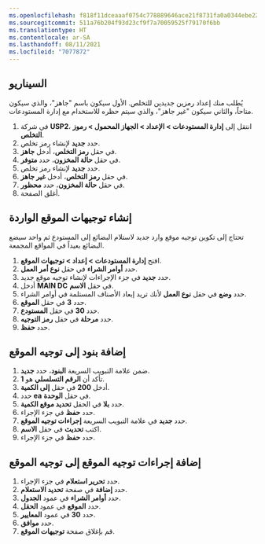 ```yaml
---
ms.openlocfilehash: f818f11dceaaaf0754c778889646ace21f8731fa0a0344ebe228826f98e46442
ms.sourcegitcommit: 511a76b204f93d23cf9f7a70059525f79170f6bb
ms.translationtype: HT
ms.contentlocale: ar-SA
ms.lasthandoff: 08/11/2021
ms.locfileid: "7077872"
---
```

## <a name="scenario"></a>السيناريو

يُطلب منك إعداد رمزين جديدين للتخلص. الأول سيكون باسم "جاهز"، والذي سيكون متاحاً، والثاني سيكون "غير جاهز"، والذي سيتم حظره للاستخدام مع إدارة المستودعات. 

1.  في شركة **USP2**، انتقل إلى **إدارة المستودعات > الإعداد > الجهاز المحمول > رموز التخلص**.
2.  حدد **جديد** لإنشاء رمز تخلص.
3.  في حقل **رمز التخلص**، أدخل **جاهز**.
4.  في حقل **حالة المخزون**، حدد **متوفر**.
5.  حدد **جديد** لإنشاء رمز تخلص.
6.  في حقل **رمز التخلص**، أدخل **غير جاهز**.
7.  في حقل **حالة المخزون**، حدد **محظور**.
8.  أغلق الصفحة.

## <a name="create-inbound-location-directives"></a>إنشاء توجيهات الموقع الواردة 

تحتاج إلى تكوين توجيه موقع وارد جديد لاستلام البضائع إلى المستودع ثم واحد سيضع البضائع بعيداً في المواقع المجمعة. 

1.   افتح **إدارة المستودعات > إعداد > توجيهات الموقع**.
2.   حدد **أوامر الشراء** في حقل **نوع أمر العمل**.
3.   حدد **جديد** في جزء الإجراءات لإنشاء توجيه موقع جديد.
4.   أدخل **MAIN DC** في حقل **الاسم**.
5.   حدد **وضع** في حقل **نوع العمل** لأنك تريد إبعاد الأصناف المستلمة في أوامر الشراء.
6.   حدد **3** في حقل **الموقع‏‎**.
7.  حدد **30** في حقل **المستودع**.
8.   حدد **مرحلة** في حقل **رمز التوجيه**.
9. حدد **حفظ**.

## <a name="add-lines-to-the-location-directive"></a>إضافة بنود إلى توجيه الموقع

1.   ضمن علامة التبويب السريعة **البنود**، حدد **جديد**.
2.   تأكد أن **الرقم التسلسلي** هو **1**.
3.   أدخل **200** في حقل **إلى الكمية**.
4.   حدد **ea** في حقل **الوحدة**.
5.   حدد **بلا‬** في الحقل **تحديد موقع الكمية**.
6.   حدد **حفظ** في جزء الإجراء.
7.   حدد **جديد** في علامة التبويب السريعة **إجراءات توجيه الموقع**.
8.   اكتب **تحديث** في حقل **الاسم**.
9.   حدد **حفظ** في جزء الإجراء.

## <a name="add-location-directive-actions-to-the-location-directive"></a>إضافة إجراءات توجيه الموقع إلى توجيه الموقع

1.  حدد **تحرير استعلام** في جزء الإجراء.
2.  حدد **إضافة** في صفحة **تحديد الاستعلام**.
3.  حدد **أوامر الشراء** في عمود **الجدول**.
4.  حدد **الموقع** في عمود **الحقل**.
5.  حدد **30** في عمود **المعايير**.
6.  حدد **موافق**.
7.  قم بإغلاق صفحة **توجيهات الموقع**.



